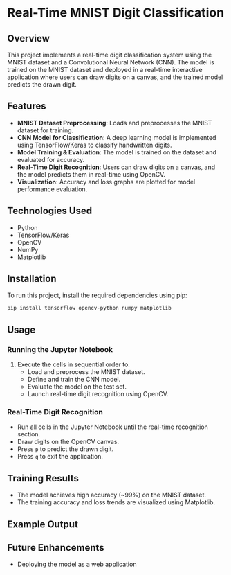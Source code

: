 # Real-Time MNIST Digit Classification

## Overview

This project implements a real-time digit classification system using the MNIST dataset and a Convolutional Neural Network (CNN). The model is trained on the MNIST dataset and deployed in a real-time interactive application where users can draw digits on a canvas, and the trained model predicts the drawn digit.

## Features

- **MNIST Dataset Preprocessing**: Loads and preprocesses the MNIST dataset for training.
- **CNN Model for Classification**: A deep learning model is implemented using TensorFlow/Keras to classify handwritten digits.
- **Model Training & Evaluation**: The model is trained on the dataset and evaluated for accuracy.
- **Real-Time Digit Recognition**: Users can draw digits on a canvas, and the model predicts them in real-time using OpenCV.
- **Visualization**: Accuracy and loss graphs are plotted for model performance evaluation.

## Technologies Used

- Python
- TensorFlow/Keras
- OpenCV
- NumPy
- Matplotlib

## Installation

To run this project, install the required dependencies using pip:

```bash
pip install tensorflow opencv-python numpy matplotlib
```

## Usage

### Running the Jupyter Notebook

1. Execute the cells in sequential order to:
   - Load and preprocess the MNIST dataset.
   - Define and train the CNN model.
   - Evaluate the model on the test set.
   - Launch real-time digit recognition using OpenCV.

### Real-Time Digit Recognition

- Run all cells in the Jupyter Notebook until the real-time recognition section.
- Draw digits on the OpenCV canvas.
- Press `p` to predict the drawn digit.
- Press `q` to exit the application.

## Training Results

- The model achieves high accuracy (\~99%) on the MNIST dataset.
- The training accuracy and loss trends are visualized using Matplotlib.

## Example Output



## Future Enhancements

- Deploying the model as a web application

